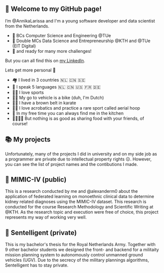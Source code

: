 👋 Welcome to my GitHub page!
-

I’m @AnnikaLarissa and I'm a young software developer and data scientist from the Netherlands.

- 🌱 BCs Computer Science and Engineering @TUe
- 🌱 Double MCs Data Science and Entrepreneurship @KTH and @TUe (EIT Digital)
- :100: and ready for many more challenges!

But you can all find this on [my LinkedIn](https://www.linkedin.com/in/annika-schavemaker-034336231/).

Lets get more personal 👀
- 🏘️ I lived in 3 countries 🇳🇱 🇨🇳 🇸🇪 
- 💬 I speak 5 languages 🇳🇱 🇨🇳 🇺🇸 🇫🇷 🇩🇪
- :weight_lifting_woman: I love sports
- :biking_woman: My go to vehicle is a bike (duh, I'm Dutch)
- :women_wrestling: I have a brown belt in karate
- :woman_cartwheeling: I love acrobatics and practice a rare sport called aerial hoop
- :bowl_with_spoon: In my free time you can always find me in the kitchen
- :family_man_woman_girl_girl: But nothing is as good as sharing food with your friends, of course!

📚 My projects
-

Unfortunately, many of the projects I did in university and on my side job as a programmer are private due to intellectual property rights :frowning_face:. 
However, you can see the list of project names and the contibutions I made.

📖 MIMIC-IV (public)
-

This is a research conducted by me and @alexanderm0 about the application of federated learning on monoethnic clinical data to determine kidney related diagnoses using the MIMIC-IV dataset.
This research is conducted for the course Research Methodology and Scientific Writing at @KTH. 
As the research topic and execution were free of choice, this project represents my way of working very well.

📖 Sentelligent (private)
-

This is my bachelor's thesis for the Royal Netherlands Army. 
Together with 9 other bachelor students we designed the front- and backend for a militaity mission planning system to autonomously control unmanned ground vehicles (UGV).
Due to the secrecy of the military plannings algorithms, Sentelligent has to stay private.


<!---
AnnikaLarissa/AnnikaLarissa is a ✨ special ✨ repository because its `README.md` (this file) appears on your GitHub profile.
You can click the Preview link to take a look at your changes.
--->
